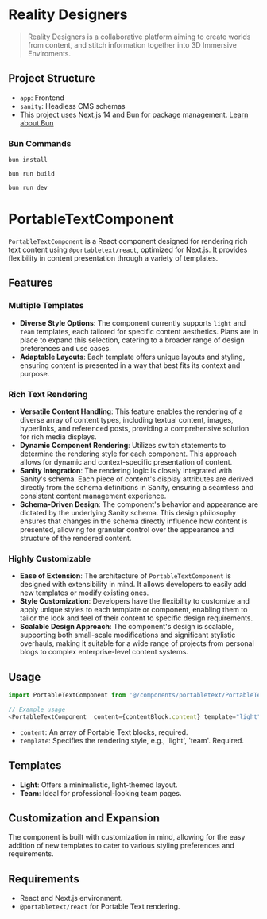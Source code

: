 # Reality Designers

> Reality Designers is a collaborative platform aiming to create worlds from content, and stitch information together into 3D Immersive Enviroments.

## Project Structure

-  `app`: Frontend
-  `sanity`: Headless CMS schemas
-  This project uses Next.js 14 and Bun for package management. [Learn about Bun](https://bun.sh)

### Bun Commands

```shell
bun install
```

```shell
bun run build
```

```shell
bun run dev
```

# PortableTextComponent

`PortableTextComponent` is a React component designed for rendering rich text content using `@portabletext/react`, optimized for Next.js. It provides flexibility in content presentation through a variety of templates.

## Features

### Multiple Templates

-  **Diverse Style Options**: The component currently supports `light` and `team` templates, each tailored for specific content aesthetics. Plans are in place to expand this selection, catering to a broader range of design preferences and use cases.
-  **Adaptable Layouts**: Each template offers unique layouts and styling, ensuring content is presented in a way that best fits its context and purpose.

### Rich Text Rendering

-  **Versatile Content Handling**: This feature enables the rendering of a diverse array of content types, including textual content, images, hyperlinks, and referenced posts, providing a comprehensive solution for rich media displays.
-  **Dynamic Component Rendering**: Utilizes switch statements to determine the rendering style for each component. This approach allows for dynamic and context-specific presentation of content.
-  **Sanity Integration**: The rendering logic is closely integrated with Sanity's schema. Each piece of content's display attributes are derived directly from the schema definitions in Sanity, ensuring a seamless and consistent content management experience.
-  **Schema-Driven Design**: The component's behavior and appearance are dictated by the underlying Sanity schema. This design philosophy ensures that changes in the schema directly influence how content is presented, allowing for granular control over the appearance and structure of the rendered content.

### Highly Customizable

-  **Ease of Extension**: The architecture of `PortableTextComponent` is designed with extensibility in mind. It allows developers to easily add new templates or modify existing ones.
-  **Style Customization**: Developers have the flexibility to customize and apply unique styles to each template or component, enabling them to tailor the look and feel of their content to specific design requirements.
-  **Scalable Design Approach**: The component's design is scalable, supporting both small-scale modifications and significant stylistic overhauls, making it suitable for a wide range of projects from personal blogs to complex enterprise-level content systems.

## Usage

```typescript
import PortableTextComponent from '@/components/portabletext/PortableTextComponent';

// Example usage
<PortableTextComponent  content={contentBlock.content} template="light" />
```

-  `content`: An array of Portable Text blocks, required.
-  `template`: Specifies the rendering style, e.g., 'light', 'team'. Required.

## Templates

-  **Light**: Offers a minimalistic, light-themed layout.
-  **Team**: Ideal for professional-looking team pages.

## Customization and Expansion

The component is built with customization in mind, allowing for the easy addition of new templates to cater to various styling preferences and requirements.

## Requirements

-  React and Next.js environment.
-  `@portabletext/react` for Portable Text rendering.

